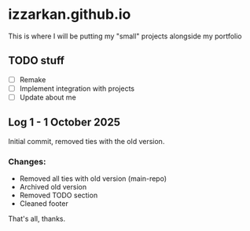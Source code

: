 # izzarkan.github.io

This is where I will be putting my "small" projects alongside my portfolio

## TODO stuff

- [ ] Remake
- [ ] Implement integration with projects
- [ ] Update about me

## Log 1 - 1 October 2025

Initial commit, removed ties with the old version.

### Changes:

- Removed all ties with old version (main-repo)
- Archived old version
- Removed TODO section
- Cleaned footer

That's all, thanks.
